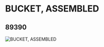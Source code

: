 # BUCKET, ASSEMBLED
## 89390
![BUCKET, ASSEMBLED](https://lc-www-live-s.legocdn.com/media/bricks/5/2/4579310.jpg)